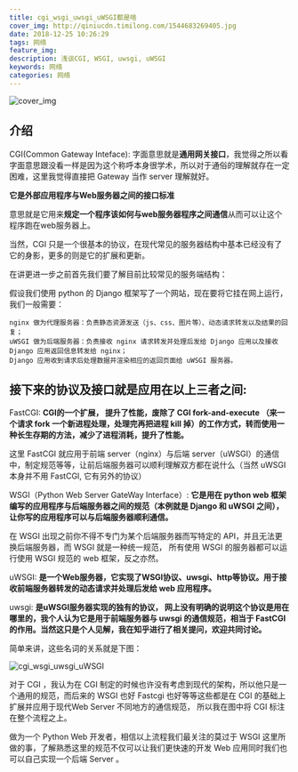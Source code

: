 ```yaml
---
title: cgi_wsgi_uwsgi_uWSGI都是啥
cover_img: http://qiniucdn.timilong.com/1544683269405.jpg
date: 2018-12-25 10:26:29
tags: 网络
feature_img:
description: 浅谈CGI, WSGI, uwsgi, uWSGI
keywords: 网络
categories: 网络
---
```


![cover_img](http://qiniucdn.timilong.com/1544683269405.jpg)

## 介绍
CGI(Common Gateway Inteface): 字面意思就是<b>通用网关接口</b>，我觉得之所以看字面意思跟没看一样是因为这个称呼本身很学术，所以对于通俗的理解就存在一定困难，这里我觉得直接把 Gateway 当作 server 理解就好。

<b>它是外部应用程序与Web服务器之间的接口标准</b>

意思就是它用来<b>规定一个程序该如何与web服务器程序之间通信</b>从而可以让这个程序跑在web服务器上。

当然，CGI 只是一个很基本的协议，在现代常见的服务器结构中基本已经没有了它的身影，更多的则是它的扩展和更新。

在讲更进一步之前首先我们要了解目前比较常见的服务端结构：

假设我们使用 python 的 Django 框架写了一个网站，现在要将它挂在网上运行，我们一般需要：
```
nginx 做为代理服务器：负责静态资源发送（js、css、图片等）、动态请求转发以及结果的回复；
uWSGI 做为后端服务器：负责接收 nginx 请求转发并处理后发给 Django 应用以及接收 Django 应用返回信息转发给 nginx；
Django 应用收到请求后处理数据并渲染相应的返回页面给 uWSGI 服务器。
```

## 接下来的协议及接口就是应用在以上三者之间:

FastCGI: <b>CGI的一个扩展， 提升了性能，废除了 CGI fork-and-execute （来一个请求 fork 一个新进程处理，处理完再把进程
kill 掉）的工作方式，转而使用一种长生存期的方法，减少了进程消耗，提升了性能。</b>

这里 FastCGI 就应用于前端 server（nginx）与后端 server（uWSGI）的通信中，制定规范等等，让前后端服务器可以顺利理解双方都在说什么（当然 uWSGI 本身并不用 FastCGI, 它有另外的协议）


WSGI（Python Web Server GateWay Interface）: <b>它是用在 python web 框架编写的应用程序与后端服务器之间的规范（本例就是
Django 和 uWSGI 之间），让你写的应用程序可以与后端服务器顺利通信。</b>

在 WSGI 出现之前你不得不专门为某个后端服务器而写特定的 API，并且无法更换后端服务器，而 WSGI 就是一种统一规范， 所有使用 WSGI 的服务器都可以运行使用 WSGI 规范的 web 框架，反之亦然。


uWSGI: <b>是一个Web服务器，它实现了WSGI协议、uwsgi、http等协议。用于接收前端服务器转发的动态请求并处理后发给 web
应用程序。</b>

uwsgi: <b>是uWSGI服务器实现的独有的协议， 网上没有明确的说明这个协议是用在哪里的，我个人认为它是用于前端服务器与 uwsgi
的通信规范，相当于 FastCGI的作用。当然这只是个人见解，我在知乎进行了相关提问，欢迎共同讨论。</b>

简单来讲，这些名词的关系就是下图：

![cgi_wsgi_uwsgi_uWSGI](http://qiniucdn.timilong.com/cgi_wsgi_uwsgi_uWSGI.JPEG)

对于 CGI ，我认为在 CGI 制定的时候也许没有考虑到现代的架构，所以他只是一个通用的规范，而后来的 WSGI 也好 Fastcgi 也好等等这些都是在 CGI 的基础上扩展并应用于现代Web Server 不同地方的通信规范， 所以我在图中将 CGI 标注在整个流程之上。

做为一个 Python Web 开发者，相信以上流程我们最关注的莫过于 WSGI 这里所做的事，了解熟悉这里的规范不仅可以让我们更快速的开发 Web 应用同时我们也可以自己实现一个后端 Server 。

